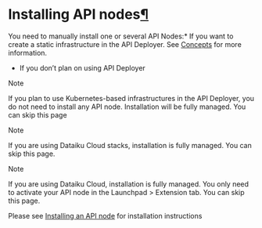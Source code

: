 Installing API nodes[¶](#installing-api-nodes "Permalink to this heading")
==========================================================================



You need to manually install one or several API Nodes:* If you want to create a static infrastructure in the API Deployer. See [Concepts](concepts.html) for more information.
* If you don’t plan on using API Deployer





Note


If you plan to use Kubernetes\-based infrastructures in the API Deployer, you do not need to install any API node. Installation will be fully managed. You can skip this page




Note


If you are using Dataiku Cloud stacks, installation is fully managed. You can skip this page.




Note


If you are using Dataiku Cloud, installation is fully managed. You only need to activate your API node in the Launchpad \> Extension tab. You can skip this page.



Please see [Installing an API node](../installation/custom/api-node.html) for installation instructions